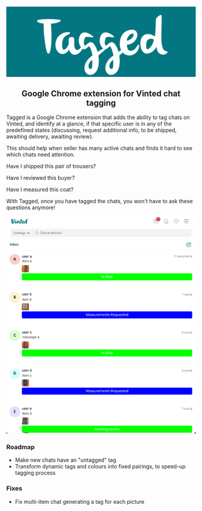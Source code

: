 ![Tagged Logo](images/header.png)

<h2 align="center">Google Chrome extension for Vinted chat tagging</h2>

Tagged is a Google Chrome extension that adds the ability to tag chats on Vinted, and identify at a glance, if that specific user is in any of the predefined states (discussing, request additional info, to be shipped, awaiting delivery, awaiting review).

This should help when seller has many active chats and finds it hard to see which chats need attention.

Have I shipped this pair of trousers?

Have I reviewed this buyer?

Have I measured this coat?

With Tagged, once you have tagged the chats, you won't have to ask these questions anymore!

![Tagged Screenshot](images/screenshot.png)

### Roadmap

- Make new chats have an "untagged" tag
- Transform dynamic tags and colours into fixed pairings, to speed-up tagging process

### Fixes

- Fix multi-item chat generating a tag for each picture